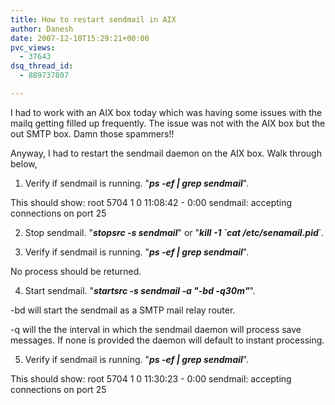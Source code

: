 ```yaml
---
title: How to restart sendmail in AIX
author: Danesh
date: 2007-12-10T15:29:21+00:00
pvc_views:
  - 37643
dsq_thread_id:
  - 889737807

---
```

I had to work with an AIX box today which was having some issues with the mailq getting filled up frequently. The issue was not with the AIX box but the out SMTP box. Damn those spammers!!

Anyway, I had to restart the sendmail daemon on the AIX box. Walk through below,

1. Verify if sendmail is running. "_**ps -ef | grep sendmail**_".

This should show: <span id="intelliTxt">root 5704 1 0 11:08:42 - 0:00 sendmail: accepting connections on port 25</span>

2. Stop sendmail. "_**stopsrc -s sendmail**_" or "_**kill -1 \`cat /etc/senamail.pid**_\`.

3. Verify if sendmail is running. "_**ps -ef | grep sendmail**_".

No process should be returned.

4. Start sendmail. "_**startsrc -s sendmail -a "-bd -q30m"**_".

-bd will start the sendmail as a SMTP mail relay router.

-q will the the interval in which the sendmail daemon will process save messages. If none is provided the daemon will default to instant processing.

5. Verify if sendmail is running. "_**ps -ef | grep sendmail**_".

This should show: <span id="intelliTxt">root 5704 1 0 11:30:23 - 0:00 sendmail: accepting connections on port 25</span>